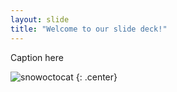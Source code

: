 ```yaml
---
layout: slide
title: "Welcome to our slide deck!"
---
```


Caption here

![snowoctocat](https://octodex.github.com/images/snowoctocat.png)
{: .center}
